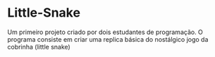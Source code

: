 # Little-Snake
Um primeiro projeto criado por dois estudantes de programação. O programa consiste em criar uma replica básica do nostálgico jogo da cobrinha (little snake)
